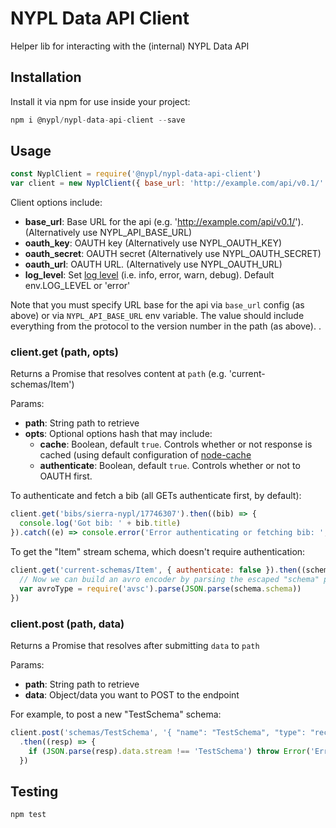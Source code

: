 # NYPL Data API Client

Helper lib for interacting with the (internal) NYPL Data API

## Installation

Install it via npm for use inside your project:

```js
npm i @nypl/nypl-data-api-client --save
```

## Usage

```js
const NyplClient = require('@nypl/nypl-data-api-client')
var client = new NyplClient({ base_url: 'http://example.com/api/v0.1/' })
```

Client options include:
 - **base_url**: Base URL for the api (e.g. 'http://example.com/api/v0.1/'). (Alternatively use NYPL_API_BASE_URL)
 - **oauth_key**: OAUTH key (Alternatively use NYPL_OAUTH_KEY)
 - **oauth_secret**: OAUTH secret (Alternatively use NYPL_OAUTH_SECRET)
 - **oauth_url**: OAUTH URL. (Alternatively use NYPL_OAUTH_URL)
 - **log_level**: Set [log level](https://github.com/pimterry/loglevel) (i.e. info, error, warn, debug). Default env.LOG_LEVEL or 'error'

Note that you must specify URL base for the api via `base_url` config (as above) or via `NYPL_API_BASE_URL` env variable. The value should include everything from the protocol to the version number in the path (as above).
.

### client.get (path, opts)

Returns a Promise that resolves content at `path` (e.g. 'current-schemas/Item')

Params:
 - **path**: String path to retrieve
 - **opts**: Optional options hash that may include:
   - **cache**: Boolean, default `true`. Controls whether or not response is cached (using default configuration of [node-cache](https://www.npmjs.com/package/node-cache)
   - **authenticate**: Boolean, default `true`. Controls whether or not to OAUTH first.

To authenticate and fetch a bib (all GETs authenticate first, by default):
```js
client.get('bibs/sierra-nypl/17746307').then((bib) => {
  console.log('Got bib: ' + bib.title)
}).catch((e) => console.error('Error authenticating or fetching bib: ', e))
```

To get the "Item" stream schema, which doesn't require authentication:
```js
client.get('current-schemas/Item', { authenticate: false }).then((schema) => {
  // Now we can build an avro encoder by parsing the escaped "schema" prop:
  var avroType = require('avsc').parse(JSON.parse(schema.schema))
})
```

### client.post (path, data)

Returns a Promise that resolves after submitting `data` to `path`

Params:
 - **path**: String path to retrieve
 - **data**: Object/data you want to POST to the endpoint

For example, to post a new "TestSchema" schema:
```js
client.post('schemas/TestSchema', '{ "name": "TestSchema", "type": "record", "fields": [ ... ] }')
  .then((resp) => {
    if (JSON.parse(resp).data.stream !== 'TestSchema') throw Error('Error creating schema...')
  })
```

## Testing

```js
npm test
```
